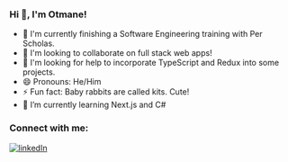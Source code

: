 ### Hi 👋, I'm Otmane!


- 🔭 I'm currently finishing a Software Engineering training with Per Scholas.
- 👯 I'm looking to collaborate on full stack web apps!
- 🤔 I'm looking for help to incorporate TypeScript and Redux into some projects.
- 😄 Pronouns: He/Him
- ⚡ Fun fact: Baby rabbits are called kits. Cute!
- 🌱 I’m currently learning Next.js and C#

### Connect with me:
[![linkedIn](https://img.shields.io/badge/LinkedIn-0077B5?style=for-the-badge&logo=linkedin&logoColor=white)](https://www.linkedin.com/in/otmane-aatik/)
